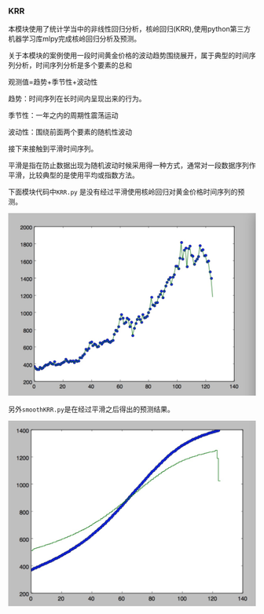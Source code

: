 ### KRR

本模块使用了统计学当中的非线性回归分析，核岭回归(KRR),使用python第三方机器学习库mlpy完成核岭回归分析及预测。

关于本模块的案例使用一段时间黄金价格的波动趋势围绕展开，属于典型的时间序列分析，时间序列分析是多个要素的总和

观测值=趋势+季节性+波动性

趋势：时间序列在长时间内呈现出来的行为。

季节性：一年之内的周期性震荡运动

波动性：围绕前面两个要素的随机性波动

接下来接触到平滑时间序列。

平滑是指在防止数据出现为随机波动时候采用得一种方式，通常对一段数据序列作平滑，比较典型的是使用平均或指数方法。

下面模块代码中`KRR.py` 是没有经过平滑使用核岭回归对黄金价格时间序列的预测。

![image](../file/KRR.jpeg)

另外`smoothKRR.py`是在经过平滑之后得出的预测结果。

![image](../file/smoothKRR.jpeg)

